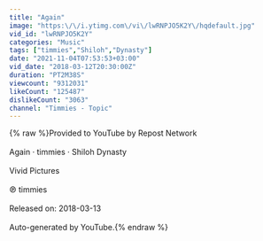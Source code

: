 ```yaml
---
title: "Again"
image: "https:\/\/i.ytimg.com\/vi\/lwRNPJO5K2Y\/hqdefault.jpg"
vid_id: "lwRNPJO5K2Y"
categories: "Music"
tags: ["timmies","Shiloh","Dynasty"]
date: "2021-11-04T07:53:53+03:00"
vid_date: "2018-03-12T20:30:00Z"
duration: "PT2M38S"
viewcount: "9312031"
likeCount: "125487"
dislikeCount: "3063"
channel: "Timmies - Topic"
---
```

{% raw %}Provided to YouTube by Repost Network<br /><br />Again · timmies · Shiloh Dynasty<br /><br />Vivid Pictures<br /><br />℗ timmies<br /><br />Released on: 2018-03-13<br /><br />Auto-generated by YouTube.{% endraw %}

